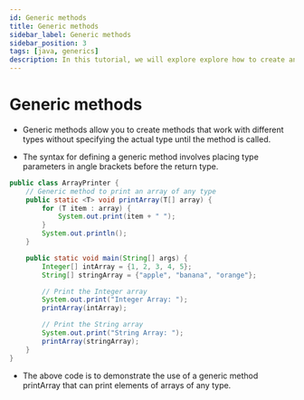```yaml
---
id: Generic methods
title: Generic methods
sidebar_label: Generic methods
sidebar_position: 3
tags: [java, generics]
description: In this tutorial, we will explore explore how to create and use generic methods in JAVA.
---
```


# Generic methods

- Generic methods allow you to create methods that work with different types without specifying the actual type until the method is called.

- The syntax for defining a generic method involves placing type parameters in angle brackets before the return type.

```java
public class ArrayPrinter {
    // Generic method to print an array of any type
    public static <T> void printArray(T[] array) {
        for (T item : array) {
            System.out.print(item + " ");
        }
        System.out.println();
    }

    public static void main(String[] args) {
        Integer[] intArray = {1, 2, 3, 4, 5};
        String[] stringArray = {"apple", "banana", "orange"};

        // Print the Integer array
        System.out.print("Integer Array: ");
        printArray(intArray);

        // Print the String array
        System.out.print("String Array: ");
        printArray(stringArray);
    }
}
```

- The above code is to demonstrate the use of a generic method printArray that can print elements of arrays of any type.
